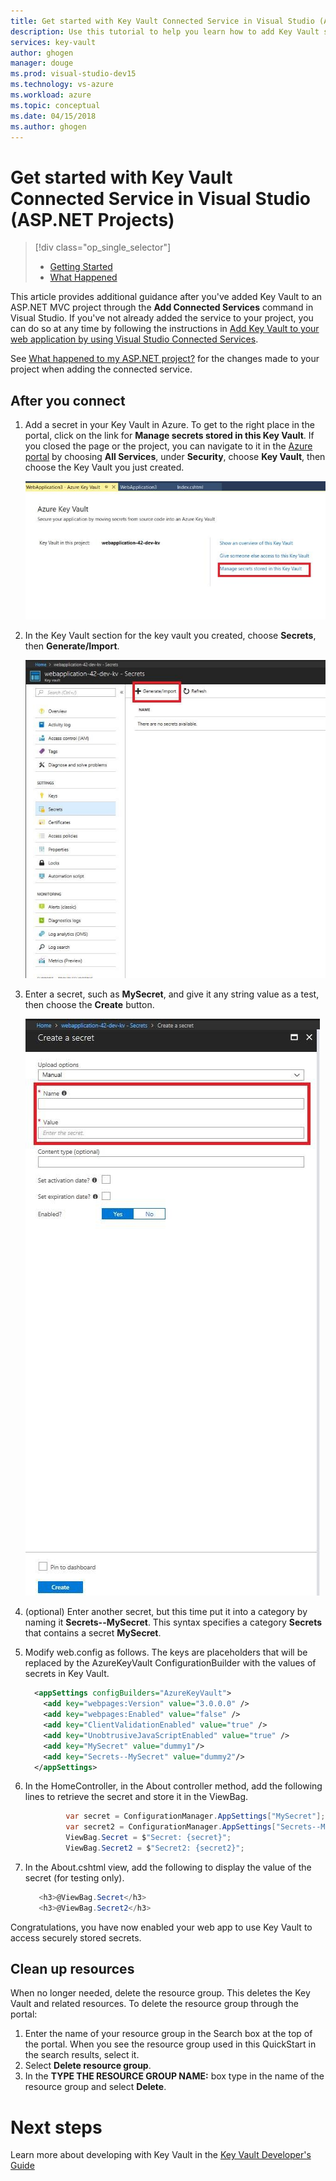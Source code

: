 ```yaml
---
title: Get started with Key Vault Connected Service in Visual Studio (ASP.NET Projects) | Microsoft Docs
description: Use this tutorial to help you learn how to add Key Vault support to an ASP.NET or ASP.NET Core web application.
services: key-vault
author: ghogen
manager: douge
ms.prod: visual-studio-dev15
ms.technology: vs-azure
ms.workload: azure
ms.topic: conceptual
ms.date: 04/15/2018
ms.author: ghogen
---
```


# Get started with Key Vault Connected Service in Visual Studio (ASP.NET Projects)

> [!div class="op_single_selector"]
> - [Getting Started](vs-key-vault-aspnet-get-started.md)
> - [What Happened](vs-key-vault-aspnet-what-happened.md)

This article provides additional guidance after you've added Key Vault to an ASP.NET MVC project through the **Add Connected Services** command in Visual Studio. If you've not already added the service to your project, you can do so at any time by following the instructions in [Add Key Vault to your web application by using Visual Studio Connected Services](vs-key-vault-add-connected-service.md).

See [What happened to my ASP.NET project?](vs-key-vault-aspnet-core-what-happened.md) for the changes made to your project when adding the connected service.

## After you connect

1. Add a secret in your Key Vault in Azure. To get to the right place in the portal, click on the link for **Manage secrets stored in this Key Vault**. If you closed the page or the project, you can navigate to it in the [Azure portal](https://portal.azure.com) by choosing **All Services**, under **Security**, choose **Key Vault**, then choose the Key Vault you just created.

   ![Navigating to the portal](media/vs-key-vault-add-connected-service/manage-secrets-link.jpg)

1. In the Key Vault section for the key vault you created, choose **Secrets**, then **Generate/Import**.

   ![Generate/Import a secret](media/vs-key-vault-add-connected-service/generate-secrets.jpg)

1. Enter a secret, such as **MySecret**, and give it any string value as a test, then choose the **Create** button.

   ![Create a secret](media/vs-key-vault-add-connected-service/create-a-secret.jpg)
 
1. (optional) Enter another secret, but this time put it into a category by naming it **Secrets--MySecret**. This syntax specifies a category **Secrets** that contains a secret **MySecret**.

1. Modify web.config as follows. The keys are placeholders that will be replaced by the AzureKeyVault ConfigurationBuilder with the values of secrets in Key Vault.

   ```xml
     <appSettings configBuilders="AzureKeyVault">
       <add key="webpages:Version" value="3.0.0.0" />
       <add key="webpages:Enabled" value="false" />
       <add key="ClientValidationEnabled" value="true" />
       <add key="UnobtrusiveJavaScriptEnabled" value="true" />
       <add key="MySecret" value="dummy1"/>
       <add key="Secrets--MySecret" value="dummy2"/>
     </appSettings>
   ```

1. In the HomeController, in the About controller method, add the following lines to retrieve the secret and store it in the ViewBag.
 
   ```csharp
            var secret = ConfigurationManager.AppSettings["MySecret"];
            var secret2 = ConfigurationManager.AppSettings["Secrets--MySecret"];
            ViewBag.Secret = $"Secret: {secret}";
            ViewBag.Secret2 = $"Secret2: {secret2}";
   ```

1. In the About.cshtml view, add the following to display the value of the secret (for testing only).

   ```csharp
      <h3>@ViewBag.Secret</h3>
      <h3>@ViewBag.Secret2</h3>
   ```

Congratulations, you have now enabled your web app to use Key Vault to access securely stored secrets.

## Clean up resources

When no longer needed, delete the resource group. This deletes the Key Vault and related resources. To delete the resource group through the portal:

1. Enter the name of your resource group in the Search box at the top of the portal. When you see the resource group used in this QuickStart in the search results, select it.
2. Select **Delete resource group**.
3. In the **TYPE THE RESOURCE GROUP NAME:** box type in the name of the resource group and select **Delete**.

# Next steps

Learn more about developing with Key Vault in the [Key Vault Developer's Guide](key-vault-developers-guide.md)